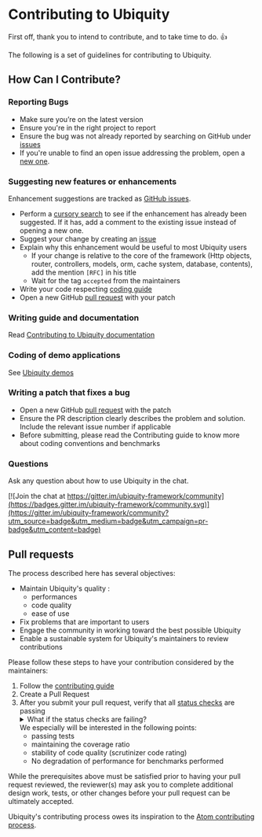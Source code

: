 # Contributing to Ubiquity

First off, thank you to intend to contribute, and to take time to do. :+1:

The following is a set of guidelines for contributing to Ubiquity.

## How Can I Contribute?
### Reporting Bugs
- Make sure you’re on the latest version
- Ensure you're in the right project to report
- Ensure the bug was not already reported by searching on GitHub under [issues](https://github.com/phpMv/ubiquity/issues)
- If you're unable to find an open issue addressing the problem, open a [new one](https://github.com/phpMv/ubiquity/issues/new/choose). 
### Suggesting new features or enhancements
Enhancement suggestions are tracked as [GitHub issues](https://guides.github.com/features/issues/).
- Perform a [cursory search](https://github.com/search?q=is%3Aissue+user%3Aphpmv) to see if the enhancement has already been suggested. If it has, add a comment to the existing issue instead of opening a new one.
- Suggest your change by creating an [issue](https://github.com/phpMv/ubiquity/issues/new/choose) 
- Explain why this enhancement would be useful to most Ubiquity users
  - If your change is relative to the core of the framework (Http objects, router, controllers, models, orm, cache system, database, contents), add the mention `[RFC]` in his title
  - Wait for the tag `accepted` from the maintainers
- Write your code respecting [coding guide](https://micro-framework.readthedocs.io/en/latest/contributing/coding.html)
- Open a new GitHub [pull request](https://github.com/phpMv/ubiquity/blob/master/CONTRIBUTING.md#pull-requests) with your patch

### Writing guide and documentation
Read [Contributing to Ubiquity documentation](https://micro-framework.readthedocs.io/en/latest/contributing/doc.html)

### Coding of demo applications
See [Ubiquity demos](https://github.com/phpMv/ubiquity-demos)
### Writing a patch that fixes a bug
- Open a new GitHub [pull request](https://github.com/phpMv/ubiquity/blob/master/CONTRIBUTING.md#pull-requests) with the patch
- Ensure the PR description clearly describes the problem and solution. Include the relevant issue number if applicable
- Before submitting, please read the Contributing guide to know more about coding conventions and benchmarks

### Questions
Ask any question about how to use Ubiquity in the chat.

[![Join the chat at https://gitter.im/ubiquity-framework/community](https://badges.gitter.im/ubiquity-framework/community.svg)](https://gitter.im/ubiquity-framework/community?utm_source=badge&utm_medium=badge&utm_campaign=pr-badge&utm_content=badge)

## Pull requests

The process described here has several objectives:

- Maintain Ubiquity's quality :
  - performances
  - code quality
  - ease of use
- Fix problems that are important to users
- Engage the community in working toward the best possible Ubiquity
- Enable a sustainable system for Ubiquity's maintainers to review contributions

Please follow these steps to have your contribution considered by the maintainers:

1. Follow the [contributing guide](https://micro-framework.readthedocs.io/en/latest/contributing/contributing-shem.html)
2. Create a Pull Request
3. After you submit your pull request, verify that all [status checks](https://help.github.com/articles/about-status-checks/) are passing <details><summary>What if the status checks are failing?</summary>If a status check is failing, and you believe that the failure is unrelated to your change, please leave a comment on the pull request explaining why you believe the failure is unrelated. A maintainer will re-run the status check for you. If we conclude that the failure was a false positive, then we will open an issue to track that problem with our status check suite.</details>
We especially will be interested in the following points:
   - passing tests
   - maintaining the coverage ratio
   - stability of code quality (scrutinizer code rating)
   - No degradation of performance for benchmarks performed 

While the prerequisites above must be satisfied prior to having your pull request reviewed, the reviewer(s) may ask you to complete additional design work, tests, or other changes before your pull request can be ultimately accepted.


Ubiquity's contributing process owes its inspiration to the [Atom contributing process](https://github.com/atom/atom/blob/master/CONTRIBUTING.md).
